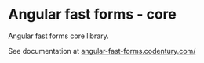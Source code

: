 # Angular fast forms - core

Angular fast forms core library.

See documentation at [angular-fast-forms.codentury.com/](https://angular-fast-forms.codentury.com)
